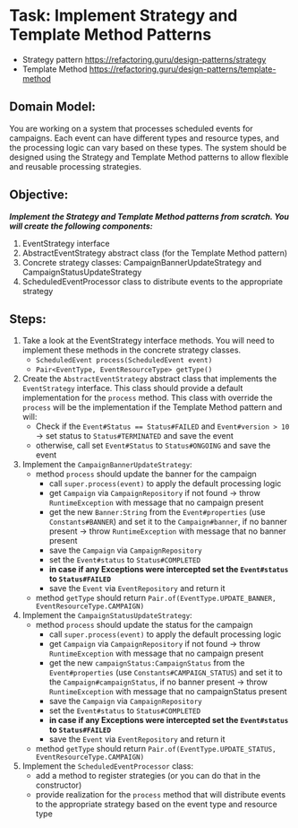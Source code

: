 # Task: Implement Strategy and Template Method Patterns
- Strategy pattern https://refactoring.guru/design-patterns/strategy
- Template Method https://refactoring.guru/design-patterns/template-method

## Domain Model:
You are working on a system that processes scheduled events for campaigns. Each event can have different types and resource types, and the processing logic can vary based on these types. The system should be designed using the Strategy and Template Method patterns to allow flexible and reusable processing strategies.

## Objective:
***Implement the Strategy and Template Method patterns from scratch. You will create the following components:***
1. EventStrategy interface
2. AbstractEventStrategy abstract class (for the Template Method pattern)
3. Concrete strategy classes: CampaignBannerUpdateStrategy and CampaignStatusUpdateStrategy
4. ScheduledEventProcessor class to distribute events to the appropriate strategy

## Steps:
1. Take a look at the EventStrategy interface methods. You will need to implement these methods in the concrete strategy classes.
   - `ScheduledEvent process(ScheduledEvent event)`
   - `Pair<EventType, EventResourceType> getType()`
2. Create the `AbstractEventStrategy` abstract class that implements the `EventStrategy` interface. This class should provide a default implementation for the `process` method.
   This class with override the `process` will be the implementation if the Template Method pattern and will:
   - Check if the `Event#Status == Status#FAILED` and `Event#version > 10` -> set status to `Status#TERMINATED` and save the event
   - otherwise, call set `Event#Status` to `Status#ONGOING` and save the event
3. Implement the `CampaignBannerUpdateStrategy`:
   - method `process` should update the banner for the campaign
      - call `super.process(event)` to apply the default processing logic
      - get `Campaign` via `CampaignRepository` if not found -> throw `RuntimeException` with message that no campaign present
      - get the new `Banner:String` from the `Event#properties` (use `Constants#BANNER`) and set it to the `Campaign#banner`, if no banner present -> throw `RuntimeException` with message that no banner present
      - save the `Campaign` via `CampaignRepository`
      - set the `Event#status` to `Status#COMPLETED`
      - **in case if any Exceptions were intercepted set the `Event#status` to `Status#FAILED`**
      - save the `Event` via `EventRepository` and return it
   - method `getType` should return `Pair.of(EventType.UPDATE_BANNER, EventResourceType.CAMPAIGN)`
4. Implement the `CampaignStatusUpdateStrategy`:
   - method `process` should update the status for the campaign
      - call `super.process(event)` to apply the default processing logic
      - get `Campaign` via `CampaignRepository` if not found -> throw `RuntimeException` with message that no campaign present
      - get the new `campaignStatus:CampaignStatus` from the `Event#properties` (use `Constants#CAMPAIGN_STATUS`) and set it to the `Campaign#campaignStatus`, if no banner present -> throw `RuntimeException` with message that no campaignStatus present
      - save the `Campaign` via `CampaignRepository`
      - set the `Event#status` to `Status#COMPLETED`
      - **in case if any Exceptions were intercepted set the `Event#status` to `Status#FAILED`**
      - save the `Event` via `EventRepository` and return it
   - method `getType` should return `Pair.of(EventType.UPDATE_STATUS, EventResourceType.CAMPAIGN)`
5. Implement the `ScheduledEventProcessor` class:
   - add a method to register strategies (or you can do that in the constructor)
   - provide realization for the `process` method that will distribute events to the appropriate strategy based on the event type and resource type
